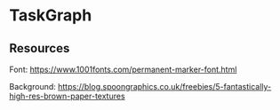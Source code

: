 # TaskGraph

## Resources

Font: <https://www.1001fonts.com/permanent-marker-font.html>

Background: <https://blog.spoongraphics.co.uk/freebies/5-fantastically-high-res-brown-paper-textures>
